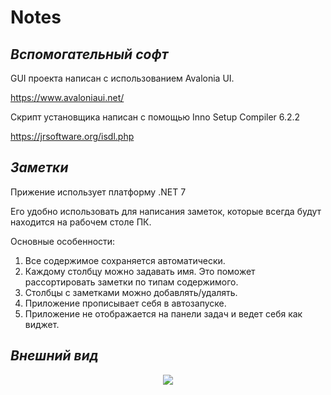 # Notes
## *Вспомогательный софт*

GUI проекта написан с использованием Avalonia UI.

https://www.avaloniaui.net/

Скрипт установщика написан с помощью Inno Setup Compiler 6.2.2

https://jrsoftware.org/isdl.php

## *Заметки*
Прижение использует платформу .NET 7

Его удобно использовать для написания заметок, которые всегда будут находится на рабочем столе ПК. 

Основные особенности:
1. Все содержимое сохраняется автоматически.
2. Каждому столбцу можно задавать имя. Это поможет рассортировать заметки по типам содержимого.
3. Столбцы с заметками можно добавлять/удалять.
4. Приложение прописывает себя в автозапуске.
5. Приложение не отображается на панели задач и ведет себя как виджет.

## *Внешний вид*
<p align="center">
  <img src="https://github.com/AndreyAbdulkayumov/Notes/assets/86914394/a3ddf202-974c-4608-877a-a6455fd57983" />
</p>
